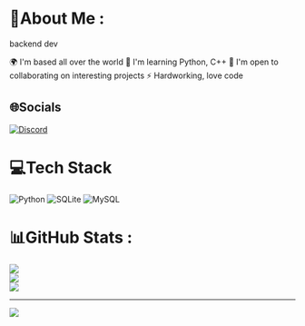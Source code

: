 # 💫About Me :
backend dev

🌍  I'm based all over the world
🧠  I'm learning Python, C++
🤝  I'm open to collaborating on interesting projects
⚡  Hardworking, love code

## 🌐Socials
[![Discord](https://img.shields.io/badge/Discord-%237289DA.svg?logo=discord&logoColor=white)](htttps://discord.gg/_._wilson_.) 

# 💻Tech Stack
![Python](https://img.shields.io/badge/python-3670A0?style=for-the-badge&logo=python&logoColor=ffdd54) ![SQLite](https://img.shields.io/badge/sqlite-%2307405e.svg?style=for-the-badge&logo=sqlite&logoColor=white) ![MySQL](https://img.shields.io/badge/mysql-%2300f.svg?style=for-the-badge&logo=mysql&logoColor=white)
# 📊GitHub Stats :
![](https://github-readme-stats.vercel.app/api?username=WilsonMozgodel&theme=dark&hide_border=true&include_all_commits=false&count_private=false)<br/>
![](https://github-readme-streak-stats.herokuapp.com/?user=WilsonMozgodel&theme=dark&hide_border=true)<br/>
![](https://github-readme-stats.vercel.app/api/top-langs/?username=WilsonMozgodel&theme=dark&hide_border=true&include_all_commits=false&count_private=false&layout=compact)

---
[![](https://visitcount.itsvg.in/api?id=WilsonMozgodel&icon=0&color=0)](https://visitcount.itsvg.in)
